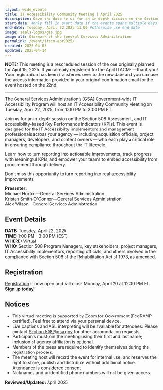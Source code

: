 ```yaml
---
layout: wide_events
title: IT Accessibility Community Meeting | April 2025
description: Save-the-date to us for an in-depth session on the Section 508 Assessment, and IT accessibility-based Key Performance Indicators (KPIs).
start-date: #only fill in start date if the events spans multiple days
end-date: Tuesday, April 22 2025 13:00 #otherwise use end-date
image: seals-logos/gsa.jpg
image-alt: Starmark of the General Services Administration 
permalink: /event/itacm-apr2025/
created: 2025-04-03
updated: 2025-04-14
---
```


**NOTE:** This meeting is a rescheduled session of the one originally planned for April 15, 2025. If you already registered for the April ITACM- —thank you! Your registration has been transferred over to the new date and you can use the access information provided in your original confirmation email for the event hosted on the 22nd.

--- 

The General Services Administration’s (GSA) Government-wide IT Accessibility Program will host an IT Accessibility Community Meeting on Tuesday, April 22, 2025, from 1:00 PM to 3:00 PM ET. 

Join us for an in-depth session on the Section 508 Assessment, and IT accessibility-based Key Performance Indicators (KPIs). This event is designed for the IT Accessibility implementors and management professionals across your agency — including acquisition officials, project managers, developers, and content owners — who each play a critical role in ensuring compliance throughout the IT lifecycle.

Learn how to turn reporting into actionable improvements, track progress with meaningful KPIs, and empower your teams to embed accessibility from procurement through delivery. 

Don’t miss this opportunity to turn reporting into real accessibility improvements.
 
**Presenter:**  
Michael Horton&mdash;General Services Administration  
Kristen Smith-O'Connor&mdash;General Services Administration  
Alex Wilson&mdash;General Services Administration  

## Event Details
**DATE:** Tuesday, April 22, 2025  
**TIME:** 1:00 PM - 3:00 PM (EST)  
**WHERE:** Virtual  
**WHO:** Section 508 Program Managers, key stakeholders, project managers, IT Accessibility implementors, reporting officials, and others involved in the compliance with Section 508 of the Rehabilitation Act of 1973, as amended. 

## Registration
<a href="https://gsa.zoomgov.com/meeting/register/YfVwR_FfRsuMlr2USyrLYQ" target="_blank">Registration</a> is now open and will close Monday, April 20 at 12:00 PM ET. <strong><a href="https://gsa.zoomgov.com/meeting/register/YfVwR_FfRsuMlr2USyrLYQ" target="_blank">Sign up today!</a></strong>

## Notices
* This virtual meeting is supported by Zoom for Government (FedRAMP certified). Feel free to attend via your personal device.
* Live captions and ASL interpreting will be available for attendees. Please contact <Section.508@gsa.gov> for other accomodation requests.
* Participants must join the meeting using their first and last name; inclusion of agency affiliation is optional​.
* Members of the press are required to identify themselves during the registration process.
* The meeting host will record the event for internal use, and reserves the right to share, publish and distribute without additional notice. Attendance is considered consent.
* Nicknames and unidentified phone numbers will not be given access.

**Reviewed/Updated:** April 2025